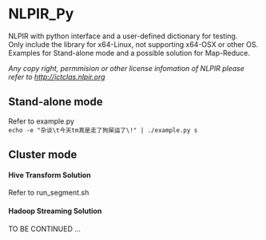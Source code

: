# NLPIR_Py
NLPIR with python interface and a user-defined dictionary for testing.  
Only include the library for x64-Linux, not supporting x64-OSX or other OS.  
Examples for Stand-alone mode and a possible solution for Map-Reduce.  
  
_Any copy right, permmision or other license infomation of NLPIR please refer to <http://ictclas.nlpir.org>_  
## Stand-alone mode
Refer to example.py  
`echo -e "杂谈\t今天tm真是走了狗屎运了\!" | ./example.py s`  
## Cluster mode
#### Hive Transform Solution
Refer to run_segment.sh
#### Hadoop Streaming Solution
TO BE CONTINUED ...

